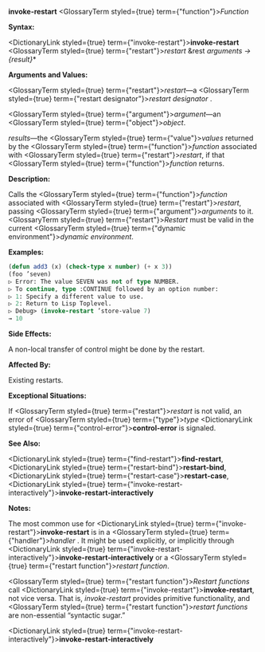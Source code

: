 **invoke-restart** <GlossaryTerm styled={true} term={"function"}><i>Function</i></GlossaryTerm> 



**Syntax:** 



<DictionaryLink styled={true} term={"invoke-restart"}><b>invoke-restart</b></DictionaryLink> <GlossaryTerm styled={true} term={"restart"}><i>restart</i></GlossaryTerm> &amp;rest *arguments → \{result\}*\* 







 



 



**Arguments and Values:** 



<GlossaryTerm styled={true} term={"restart"}><i>restart</i></GlossaryTerm>—a <GlossaryTerm styled={true} term={"restart designator"}><i>restart designator</i></GlossaryTerm> . 



<GlossaryTerm styled={true} term={"argument"}><i>argument</i></GlossaryTerm>—an <GlossaryTerm styled={true} term={"object"}><i>object</i></GlossaryTerm>. 



*results*—the <GlossaryTerm styled={true} term={"value"}><i>values</i></GlossaryTerm> returned by the <GlossaryTerm styled={true} term={"function"}><i>function</i></GlossaryTerm> associated with <GlossaryTerm styled={true} term={"restart"}><i>restart</i></GlossaryTerm>, if that <GlossaryTerm styled={true} term={"function"}><i>function</i></GlossaryTerm> returns. 



**Description:** 



Calls the <GlossaryTerm styled={true} term={"function"}><i>function</i></GlossaryTerm> associated with <GlossaryTerm styled={true} term={"restart"}><i>restart</i></GlossaryTerm>, passing <GlossaryTerm styled={true} term={"argument"}><i>arguments</i></GlossaryTerm> to it. <GlossaryTerm styled={true} term={"restart"}><i>Restart</i></GlossaryTerm> must be valid in the current <GlossaryTerm styled={true} term={"dynamic environment"}><i>dynamic environment</i></GlossaryTerm>. 



**Examples:**
```lisp
(defun add3 (x) (check-type x number) (+ x 3)) 
(foo ’seven) 
▷ Error: The value SEVEN was not of type NUMBER. 
▷ To continue, type :CONTINUE followed by an option number: 
▷ 1: Specify a different value to use. 
▷ 2: Return to Lisp Toplevel. 
▷ Debug> (invoke-restart ’store-value 7) 
→ 10 
```
**Side Effects:** 



A non-local transfer of control might be done by the restart. 



**Affected By:** 



Existing restarts. 



**Exceptional Situations:** 



If <GlossaryTerm styled={true} term={"restart"}><i>restart</i></GlossaryTerm> is not valid, an error of <GlossaryTerm styled={true} term={"type"}><i>type</i></GlossaryTerm> <DictionaryLink styled={true} term={"control-error"}><b>control-error</b></DictionaryLink> is signaled. 



**See Also:** 



<DictionaryLink styled={true} term={"find-restart"}><b>find-restart</b></DictionaryLink>, <DictionaryLink styled={true} term={"restart-bind"}><b>restart-bind</b></DictionaryLink>, <DictionaryLink styled={true} term={"restart-case"}><b>restart-case</b></DictionaryLink>, <DictionaryLink styled={true} term={"invoke-restart-interactively"}><b>invoke-restart-interactively</b></DictionaryLink> 



**Notes:** 



The most common use for <DictionaryLink styled={true} term={"invoke-restart"}><b>invoke-restart</b></DictionaryLink> is in a <GlossaryTerm styled={true} term={"handler"}><i>handler</i></GlossaryTerm> . It might be used explicitly, or implicitly through <DictionaryLink styled={true} term={"invoke-restart-interactively"}><b>invoke-restart-interactively</b></DictionaryLink> or a <GlossaryTerm styled={true} term={"restart function"}><i>restart function</i></GlossaryTerm>. 



<GlossaryTerm styled={true} term={"restart function"}><i>Restart functions</i></GlossaryTerm> call <DictionaryLink styled={true} term={"invoke-restart"}><b>invoke-restart</b></DictionaryLink>, not vice versa. That is, *invoke-restart* provides primitive functionality, and <GlossaryTerm styled={true} term={"restart function"}><i>restart functions</i></GlossaryTerm> are non-essential “syntactic sugar.” 







 



 



<DictionaryLink styled={true} term={"invoke-restart-interactively"}><b>invoke-restart-interactively</b></DictionaryLink> 



